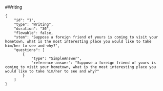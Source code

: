 #Writing

	{
		"id": "1",
		"type": "Writing",
		"duration": "30",
		"flowable": false,
		"stem": "Suppose a foreign friend of yours is coming to visit your hometown, what is the most interesting place you would like to take him/her to see and why?",
		"questions": [
			{
				"type": "SimpleAnswer",
				"reference-answer": "Suppose a foreign friend of yours is coming to visit your hometown, what is the most interesting place you would like to take him/her to see and why?"
			}
		]
	}
